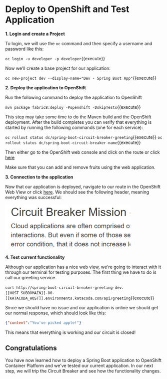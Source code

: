 # Deploy to OpenShift and Test Application

**1. Login and create a Project**

To login, we will use the `oc` command and then specify a username and password like this:

``oc login -u developer -p developer``{{execute}}

Now we'll create a base project for our application:

``oc new-project dev --display-name="Dev - Spring Boot App"``{{execute}}

**2. Deploy the application to OpenShift**

Run the following command to deploy the application to OpenShift

``mvn package fabric8:deploy -Popenshift -DskipTests``{{execute}}

This step may take some time to do the Maven build and the OpenShift deployment. After the build completes you can verify that everything is started by running the following commands (one for each service):

``oc rollout status dc/spring-boot-circuit-breaker-greeting``{{execute}}
``oc rollout status dc/spring-boot-circuit-breaker-name``{{execute}}

Then either go to the OpenShift web console and click on the route or click [here](https://[[HOST_SUBDOMAIN]]-8080-[[KATACODA_HOST]].environments.katacoda.com/)

Make sure that you can add and remove fruits using the web application.

**3. Connection to the application**

Now that our application is deployed, navigate to our route in the OpenShift Web View or click [here](http://spring-boot-circuit-breaker-greeting-dev.[[HOST_SUBDOMAIN]]-80-[[KATACODA_HOST]].environments.katacoda.com/). We should see the following header, meaning everything was successful:

![Circuit Breaker page](../../assets/middleware/rhoar-microservices/circuit-mainpage.png)

**4. Test current functionality**

Although our application has a nice web view, we're going to interact with it through our terminal for testing purposes. The first thing we have to do is call our greeting service.

``curl http://spring-boot-circuit-breaker-greeting-dev.[[HOST_SUBDOMAIN]]-80-[[KATACODA_HOST]].environments.katacoda.com/api/greeting``{{execute}}

 Since we should have no issue and our application is online we should get our normal response, which should look like this:
 
 ```json
 {"content":"You've picked apple!"}
 ```

This means that everything is working and our circuit is closed!

## Congratulations

You have now learned how to deploy a Spring Boot application to OpenShift Container Platform and we've tested our current application. In our next step, we will trip the Circuit Breaker and see how the functionality changes.